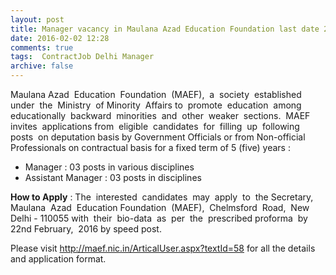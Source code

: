 ```yaml
---
layout: post
title: Manager vacancy in Maulana Azad Education Foundation last date 22nd Feb-2016   
date: 2016-02-02 12:28
comments: true
tags:  ContractJob Delhi Manager 
archive: false
---
```

Maulana Azad  Education  Foundation  (MAEF),  a  society  established  under  the  Ministry  of 
Minority  Affairs to  promote  education  among  educationally  backward  minorities  and  other  weaker  sections.  MAEF  invites  applications from  eligible  candidates  for  filling  up  following  posts  on deputation basis by Government Officials or from Non-official Professionals on contractual basis for a fixed term of 5 (five) years :

- Manager : 03 posts in various disciplines 
- Assistant Manager : 03 posts in disciplines  

**How to Apply** : The  interested  candidates  may  apply  to  the Secretary,  Maulana  Azad  Education Foundation  (MAEF),  Chelmsford  Road,  New  Delhi - 110055 with  their  bio-data  as  per  the  prescribed proforma  by  22nd February,  2016 by speed post.

Please visit <http://maef.nic.in/ArticalUser.aspx?textId=58> for all the details and application format.


